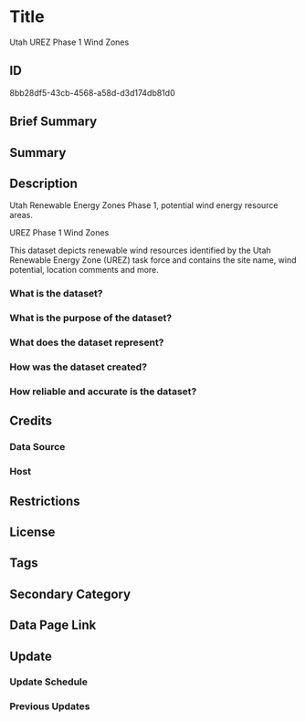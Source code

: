 # Title

Utah UREZ Phase 1 Wind Zones

## ID

8bb28df5-43cb-4568-a58d-d3d174db81d0

## Brief Summary

## Summary

## Description

Utah Renewable Energy Zones Phase 1, potential wind energy resource areas.

UREZ Phase 1 Wind Zones

This dataset depicts renewable wind resources identified by the Utah Renewable Energy Zone (UREZ) task force and contains the site name, wind potential, location comments and more.

### What is the dataset?

### What is the purpose of the dataset?

### What does the dataset represent?

### How was the dataset created?

### How reliable and accurate is the dataset?

## Credits

### Data Source

### Host

## Restrictions

## License

## Tags

## Secondary Category

## Data Page Link

## Update

### Update Schedule

### Previous Updates
